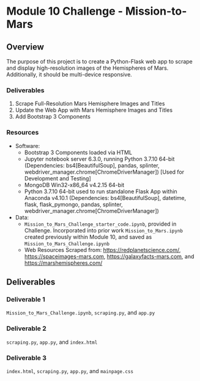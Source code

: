 # Module 10 Challenge - Mission-to-Mars

## Overview

The purpose of this project is to create a Python-Flask web app to scrape and
display high-resolution images of the Hemispheres of Mars. Additionally, it
should be multi-device responsive.

### Deliverables
1. Scrape Full-Resolution Mars Hemisphere Images and Titles
2. Update the Web App with Mars Hemisphere Images and Titles
3. Add Bootstrap 3 Components

### Resources

- Software:
	- Bootstrap 3 Components loaded via HTML
	- Jupyter notebook server 6.3.0, running Python 3.7.10 64-bit (Dependencies: bs4[BeautifulSoup], pandas, splinter, webdriver_manager.chrome[ChromeDriverManager]) [Used for Development and Testing]
	- MongoDB Win32-x86_64 v4.2.15 64-bit
	- Python 3.7.10 64-bit used to run standalone Flask App within Anaconda v4.10.1 (Dependencies: bs4[BeautifulSoup], datetime, flask, flask_pymongo, pandas, splinter, webdriver_manager.chrome[ChromeDriverManager])
- Data:
	- `Mission_to_Mars_Challenge_starter_code.ipynb`, provided in Challenge. Incorporated into prior work `Mission_to_Mars.ipynb` created previously within Module 10, and saved as `Mission_to_Mars_Challenge.ipynb`
	- Web Resources Scraped from: https://redplanetscience.com/, https://spaceimages-mars.com, https://galaxyfacts-mars.com, and https://marshemispheres.com/

## Deliverables

### Deliverable 1

`Mission_to_Mars_Challenge.ipynb`, `scraping.py`, and `app.py`

### Deliverable 2

`scraping.py`, `app.py`, and `index.html`

### Deliverable 3

`index.html`, `scraping.py`, `app.py`, and `mainpage.css`
